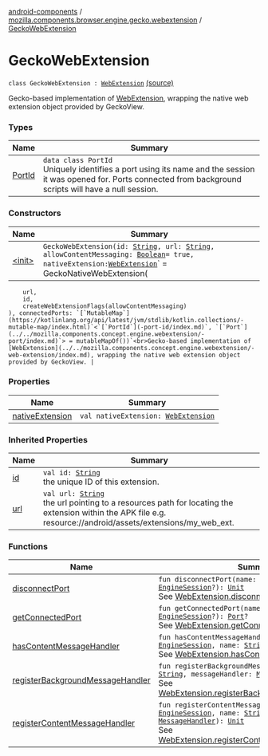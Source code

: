 [android-components](../../index.md) / [mozilla.components.browser.engine.gecko.webextension](../index.md) / [GeckoWebExtension](./index.md)

# GeckoWebExtension

`class GeckoWebExtension : `[`WebExtension`](../../mozilla.components.concept.engine.webextension/-web-extension/index.md) [(source)](https://github.com/mozilla-mobile/android-components/blob/master/components/browser/engine-gecko-beta/src/main/java/mozilla/components/browser/engine/gecko/webextension/GeckoWebExtension.kt#L20)

Gecko-based implementation of [WebExtension](../../mozilla.components.concept.engine.webextension/-web-extension/index.md), wrapping the native web
extension object provided by GeckoView.

### Types

| Name | Summary |
|---|---|
| [PortId](-port-id/index.md) | `data class PortId`<br>Uniquely identifies a port using its name and the session it was opened for. Ports connected from background scripts will have a null session. |

### Constructors

| Name | Summary |
|---|---|
| [&lt;init&gt;](-init-.md) | `GeckoWebExtension(id: `[`String`](https://kotlinlang.org/api/latest/jvm/stdlib/kotlin/-string/index.html)`, url: `[`String`](https://kotlinlang.org/api/latest/jvm/stdlib/kotlin/-string/index.html)`, allowContentMessaging: `[`Boolean`](https://kotlinlang.org/api/latest/jvm/stdlib/kotlin/-boolean/index.html)` = true, nativeExtension: `[`WebExtension`](https://mozilla.github.io/geckoview/javadoc/mozilla-central/org/mozilla/geckoview/WebExtension.html)` = GeckoNativeWebExtension(
        url,
        id,
        createWebExtensionFlags(allowContentMessaging)
    ), connectedPorts: `[`MutableMap`](https://kotlinlang.org/api/latest/jvm/stdlib/kotlin.collections/-mutable-map/index.html)`<`[`PortId`](-port-id/index.md)`, `[`Port`](../../mozilla.components.concept.engine.webextension/-port/index.md)`> = mutableMapOf())`<br>Gecko-based implementation of [WebExtension](../../mozilla.components.concept.engine.webextension/-web-extension/index.md), wrapping the native web extension object provided by GeckoView. |

### Properties

| Name | Summary |
|---|---|
| [nativeExtension](native-extension.md) | `val nativeExtension: `[`WebExtension`](https://mozilla.github.io/geckoview/javadoc/mozilla-central/org/mozilla/geckoview/WebExtension.html) |

### Inherited Properties

| Name | Summary |
|---|---|
| [id](../../mozilla.components.concept.engine.webextension/-web-extension/id.md) | `val id: `[`String`](https://kotlinlang.org/api/latest/jvm/stdlib/kotlin/-string/index.html)<br>the unique ID of this extension. |
| [url](../../mozilla.components.concept.engine.webextension/-web-extension/url.md) | `val url: `[`String`](https://kotlinlang.org/api/latest/jvm/stdlib/kotlin/-string/index.html)<br>the url pointing to a resources path for locating the extension within the APK file e.g. resource://android/assets/extensions/my_web_ext. |

### Functions

| Name | Summary |
|---|---|
| [disconnectPort](disconnect-port.md) | `fun disconnectPort(name: `[`String`](https://kotlinlang.org/api/latest/jvm/stdlib/kotlin/-string/index.html)`, session: `[`EngineSession`](../../mozilla.components.concept.engine/-engine-session/index.md)`?): `[`Unit`](https://kotlinlang.org/api/latest/jvm/stdlib/kotlin/-unit/index.html)<br>See [WebExtension.disconnectPort](../../mozilla.components.concept.engine.webextension/-web-extension/disconnect-port.md). |
| [getConnectedPort](get-connected-port.md) | `fun getConnectedPort(name: `[`String`](https://kotlinlang.org/api/latest/jvm/stdlib/kotlin/-string/index.html)`, session: `[`EngineSession`](../../mozilla.components.concept.engine/-engine-session/index.md)`?): `[`Port`](../../mozilla.components.concept.engine.webextension/-port/index.md)`?`<br>See [WebExtension.getConnectedPort](../../mozilla.components.concept.engine.webextension/-web-extension/get-connected-port.md). |
| [hasContentMessageHandler](has-content-message-handler.md) | `fun hasContentMessageHandler(session: `[`EngineSession`](../../mozilla.components.concept.engine/-engine-session/index.md)`, name: `[`String`](https://kotlinlang.org/api/latest/jvm/stdlib/kotlin/-string/index.html)`): `[`Boolean`](https://kotlinlang.org/api/latest/jvm/stdlib/kotlin/-boolean/index.html)<br>See [WebExtension.hasContentMessageHandler](../../mozilla.components.concept.engine.webextension/-web-extension/has-content-message-handler.md). |
| [registerBackgroundMessageHandler](register-background-message-handler.md) | `fun registerBackgroundMessageHandler(name: `[`String`](https://kotlinlang.org/api/latest/jvm/stdlib/kotlin/-string/index.html)`, messageHandler: `[`MessageHandler`](../../mozilla.components.concept.engine.webextension/-message-handler/index.md)`): `[`Unit`](https://kotlinlang.org/api/latest/jvm/stdlib/kotlin/-unit/index.html)<br>See [WebExtension.registerBackgroundMessageHandler](../../mozilla.components.concept.engine.webextension/-web-extension/register-background-message-handler.md). |
| [registerContentMessageHandler](register-content-message-handler.md) | `fun registerContentMessageHandler(session: `[`EngineSession`](../../mozilla.components.concept.engine/-engine-session/index.md)`, name: `[`String`](https://kotlinlang.org/api/latest/jvm/stdlib/kotlin/-string/index.html)`, messageHandler: `[`MessageHandler`](../../mozilla.components.concept.engine.webextension/-message-handler/index.md)`): `[`Unit`](https://kotlinlang.org/api/latest/jvm/stdlib/kotlin/-unit/index.html)<br>See [WebExtension.registerContentMessageHandler](../../mozilla.components.concept.engine.webextension/-web-extension/register-content-message-handler.md). |
